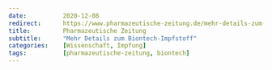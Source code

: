```yaml
---
date:          2020-12-08
redirect:      https://www.pharmazeutische-zeitung.de/mehr-details-zum-biontech-impfstoff-122358/
title:         Pharmazeutische Zeitung
subtitle:      "Mehr Details zum Biontech-Impfstoff"
categories:    [Wissenschaft, Impfung]
tags:          [pharmazeutische-zeitung, biontech]
---
```

